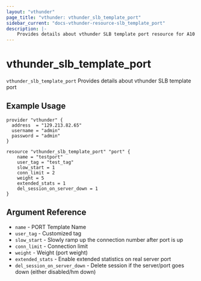 ```yaml
---
layout: "vthunder"
page_title: "vthunder: vthunder_slb_template_port"
sidebar_current: "docs-vthunder-resource-slb_template_port"
description: |-
    Provides details about vthunder SLB template port resource for A10
---
```


# vthunder\_slb\_template\_port

`vthunder_slb_template_port` Provides details about vthunder SLB template port
## Example Usage


```hcl
provider "vthunder" {
  address  = "129.213.82.65"
  username = "admin"
  password = "admin"
}

resource "vthunder_slb_template_port" "port" {
	name = "testport"
	user_tag = "test_tag"
	slow_start = 1
	conn_limit = 2
	weight = 5
	extended_stats = 1
	del_session_on_server_down = 1
}
```

## Argument Reference

* `name` - PORT Template Name
* `user_tag` - Customized tag
* `slow_start` - Slowly ramp up the connection number after port is up
* `conn_limit` - Connection limit
* `weight` - Weight (port weight)
* `extended_stats` - Enable extended statistics on real server port
* `del_session_on_server_down` - Delete session if the server/port goes down (either disabled/hm down)




